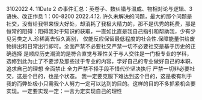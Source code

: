 3102022 4. 11Date 2 の事件汇总：英卷子、数纠错与温成、物相对论与逻辑、3 语快、改正作息 1：00-8200 2022.4.12. 许久未解决的问题，最大的那个问题是社交，没有给我带来很大好处，却消耗了我极大精力的，那不是优秀的耗费，那是恒常的阻碍：阻碍我对于知识的获取，一直如比直是我自己指引和帮助我，少有少见另类之人.珍稀离去恒久离别， 仅能反应保留最低程度的社会性.保障能量供给废物排出和日常出行即可。全面严禁不必要社交严禁一切不必要社交是基于历史的正确选择 是顺应历史潮流的是符合直觉与理性关于与人交往是一门极专业的学科，选修到此为止了不要涉及那些过于专业的内容，学好自己的专业做好自己的本职、追求自己的理想 全面禁止 全力严禁不择手段不惜代价坚决执行 严禁一切非必要社交，这是个目的，也是个状态。 我一定要克服下难达到这个目的，这是极有利于我的而弊处极小只需我个人努力一定可以达到的目的。这样的目的不多抓紧机会要实现。一定要实现一定：一言为定实现自己的理性

